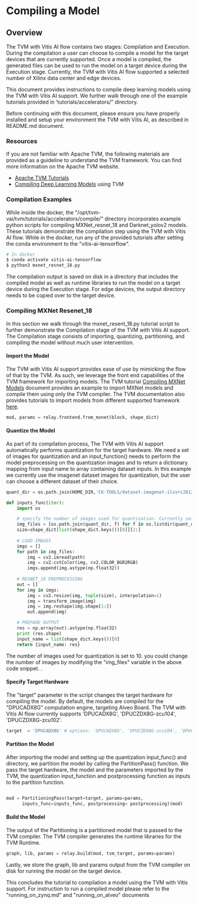 # Compiling a Model


## Overview

 The TVM with Vitis AI flow contains two stages: Compilation and Execution. During the compilation a user can choose to compile a model for the target devices that are currently supported. Once a model is compiled, the generated files can be used to run the model on a target device during the Execution stage. Currently, the TVM with Vitis AI flow supported a selected number of Xilinx data center and edge devices.

This document provides instructions to compile deep learning models using the TVM with Vitis AI support. We further walk through one of the example tutorials provided in 'tutorials/accelerators/" directory.

Before continuing with this document, please ensure you have properly installed and setup your environment the TVM with Vitis AI, as described in README.md document.

### Resources

If you are not familiar with Apache TVM, the following materials are provided as a guideline to understand the TVM framework. You can find more information on the Apache TVM website.

* [Apache TVM Tutorials]
* [Compiling Deep Learning Models] using TVM


### Compilation Examples

While inside the docker, the "/opt/tvm-vai/tvm/tutorials/accelerators/compile/" directory incorporates example python  scripts for compiling MXNet_resnet_18 and Darknet_yolov2 models. These tutorials demonstrate the compilation step using the TVM with Vitis AI flow. While in the docker, run any of the provided tutorials after setting the conda environment to the "vitis-ai-tensorflow".

```sh
# In docker
$ conda activate vitis-ai-tensorflow
$ python3 mxnet_resnet_18.py
```

The compilation output is saved on disk in a directory that includes the compiled model as well as runtime libraries to run the model on a target device during the Execution stage. For edge devices, the output directory needs to be copied over to the target device.

### Compiling MXNet Resenet_18

In this section we walk through the mxnet_resent_18.py tutorial script to further demonstrate the Compilation stage of the TVM with Vitis AI support. The Compilation stage consists of importing, quantizing, partitioning, and compiling the model without much user intervention.

#### Import the Model

The TVM with Vitis AI support provides ease of use by mimicking the flow of that by the TVM. As such, we leverage the front end capabilities of the TVM framework for importing models. The TVM tutorial [Compiling MXNet Models] document provides an example to import MXNet models and compile them using only the TVM compiler. The TVM documentation also provides tutorials to import models from different supported framework [here].

```python
mod, params = relay.frontend.from_mxnet(block, shape_dict)
```

#### Quantize the Model

As part of its compilation process, The TVM with Vitis AI support automatically performs quantization for the target hardware. We need a set of images for quantization and an input_function() needs to perform the model preprocessing on the quantization images and to return a dictionary mapping from input name to array containing dataset inputs. In this example we currently use the imagenet dataset images for quantization, but the user can choose a different dataset of their choice.

```python
quant_dir = os.path.join(HOME_DIR,'CK-TOOLS/dataset-imagenet-ilsvrc2012-val-min')

def inputs_func(iter):
    import os

    # specify the number of images used for quantization. Currently set to 10 images
    img_files = [os.path.join(quant_dir, f) for f in os.listdir(quant_dir) if f.endswith(('JPEG', 'jpg', 'png'))][:10]
    size=shape_dict[list(shape_dict.keys())[0]][2:]
    
    # LOAD IMAGES
    imgs = []
    for path in img_files:
        img = cv2.imread(path)
        img = cv2.cvtColor(img, cv2.COLOR_BGR2RGB)
        imgs.append(img.astype(np.float32))
        
    # RESNET_18 PREPROCESSING
    out = []
    for img in imgs:
        img = cv2.resize(img, tuple(size), interpolation=1)
        img = transform_image(img)
        img = img.reshape(img.shape[1:])
        out.append(img)

    # PREPARE OUTPUT
    res = np.array(out).astype(np.float32)
    print (res.shape)
    input_name = list(shape_dict.keys())[0]
    return {input_name: res}
```
The number of images used for quantization is set to 10. you could change the number of images by modifying the "img_files" variable in the above code snippet. .

#### Specify Target Hardware

The "target" parameter in the script changes the target hardware for compiling the model. By default, the models are compiled for the "DPUCADX8G" computation engine, targeting Alveo Board. The TVM with Vitis AI flow currently supports 'DPUCADX8G', 'DPUCZDX8G-zcu104', 'DPUCZDX8G-zcu102'.

```python
target  = 'DPUCADX8G' # options: 'DPUCADX8G', 'DPUCZDX8G-zcu104', 'DPUCZDX8G-zcu102'
```

#### Partition the Model

After importing the model and setting up the quantization input_func() and directory, we partition the model by calling the PartitionPass() function. We pass the target hardware, the model and the parameters imported by the TVM, the quantization input_function and postprocessing function as inputs to the partition function.

```python

mod = PartitioningPass(target=target, params=params,
      inputs_func=inputs_func, postprocessing= postprocessing)(mod)
```

#### Build the Model

The output of the Partitioning is a partitioned model that is passed to the TVM compiler. The TVM compiler generates the runtime libraries for the TVM Runtime. 

```python
graph, lib, params = relay.build(mod, tvm_target, params=params)
```

Lastly, we store the graph, lib and params output from the TVM compiler on disk for running the model on the target device.

This concludes the tutorial to compilation a model using the TVM with Vitis support. For instruction to run a compiled model please refer to the "running_on_zynq.md" and "running_on_alveo" documents


[//]: # (These are reference links used in the body of this note and get stripped out when the markdown processor does its job.)

   [Compiling MXNet Models]: https://tvm.apache.org/docs/tutorials/frontend/from_mxnet.html#sphx-glr-tutorials-frontend-from-mxnet-py
   [here]: https://tvm.apache.org/docs/tutorials/index.html#compile-deep-learning-models
   [Apache TVM Tutorials]: https://tvm.apache.org/docs/tutorials/index.html
   [Compiling Deep Learning Models]: https://tvm.apache.org/docs/tutorials/index.html#compile-deep-learning-models
  
